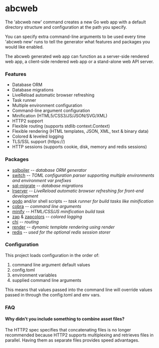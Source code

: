 # abcweb

The 'abcweb new' command creates a new Go web app with a default directory
structure and configuration at the path you specify.

You can specify extra command-line arguments to be used every time 'abcweb new'
runs to tell the generator what features and packages you would like enabled.

The abcweb generated web app can function as a server-side rendered web app, 
a client-side rendered web app or a stand-alone web API server.

### Features
 
* Database ORM
* Database migrations
* LiveReload automatic browser refreshing
* Task runner
* Multiple environment configuration
* Command-line argument configuration
* Minification (HTML5/CSS3/JS/JSON/SVG/XML) 
* HTTP2 support
* Flexible routing (supports stdlib context.Context)
* Flexible rendering (HTML templates, JSON, XML, text & binary data)
* Colored & leveled logging
* TLS/SSL support (https://)
* HTTP sessions (supports cookie, disk, memory and redis sessions)

### Packages

* [sqlboiler](https://github.com/vattle/sqlboiler) *-- database ORM generator*
* [switch](https://github.com/nullbio/switch) *-- TOML configuration parser supporting multiple environments and environment var prefixes*
* [sql-migrate](https://github.com/rubenv/sql-migrate) *-- database migrations*
* [lrserver](https://github.com/jaschaephraim/lrserver) *-- LiveReload automatic browser refreshing for front-end development*
* [godo](https://github.com/go-godo/godo) and/or shell scripts *-- task runner for build tasks like minification*
* [cobra](https://github.com/spf13/cobra) *-- command line arguments*
* [minify](https://github.com/tdewolff/minify) *-- HTML/CSS/JS minification build task*
* [zap](https://github.com/uber-go/zap) & [zapcolors](https://github.com/aarondl/zapcolors) *-- colored logging*
* [chi](https://github.com/pressly/chi) *-- routing*
* [render](https://github.com/unrolled/render) *-- dynamic template rendering using render*
* [redis](https://github.com/go-redis/redis) *-- used for the optional redis session storer*

### Configuration

This project loads configuration in the order of:

1. command line argument default values
2. config.toml
3. environment variables
4. supplied command line arguments

This means that values passed into the command line will
override values passed in through the config.toml and env vars.

### FAQ

#### Why didn't you include something to combine asset files?

The HTTP2 spec specifies that concatenating files is no longer recommended
because HTTP2 supports multiplexing and retrieves files in parallel. Having
them as separate files provides speed advantages.

